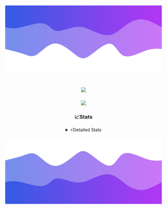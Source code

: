 ![Header](./header.png)
<div align="center">

<h1 align="center">
  <a href="https://git.io/typing-svg">
    <img src="https://readme-typing-svg.herokuapp.com/?lines=Hello,+There!+%F0%9F%91%8B;This+is+chicho.;Owner+on+Ocean;&center=true&size=25">
  </a>
</h1>
  
<p align="center">
  <img src="https://lanyard.cnrad.dev/api/852683595378196480" />
</p>

### 📈Stats
<details>
    <summary> ⚡Detailed Stats</summary>
    <br/>

<!--START_SECTION:waka-->
![Code Time](http://img.shields.io/badge/Code%20Time-1%2C009%20hrs%2012%20mins-blue)

![Profile Views](http://img.shields.io/badge/Profile%20Views-0-blue)

**🐱 My GitHub Data** 

> 📦 188.1 kB Used in GitHub's Storage 
 > 
> 🏆 0 Contributions in the Year 2025
 > 
> 🚫 Not Opted to Hire
 > 
> 📜 15 Public Repositories 
 > 
> 🔑 13 Private Repositories 
 > 
**I'm a Night 🦉** 

```text
🌞 Morning                24 commits          █░░░░░░░░░░░░░░░░░░░░░░░░   04.58 % 
🌆 Daytime                72 commits          ███░░░░░░░░░░░░░░░░░░░░░░   13.74 % 
🌃 Evening                236 commits         ███████████░░░░░░░░░░░░░░   45.04 % 
🌙 Night                  192 commits         █████████░░░░░░░░░░░░░░░░   36.64 % 
```
📅 **I'm Most Productive on Friday** 

```text
Monday                   28 commits          █░░░░░░░░░░░░░░░░░░░░░░░░   05.34 % 
Tuesday                  115 commits         █████░░░░░░░░░░░░░░░░░░░░   21.95 % 
Wednesday                83 commits          ████░░░░░░░░░░░░░░░░░░░░░   15.84 % 
Thursday                 67 commits          ███░░░░░░░░░░░░░░░░░░░░░░   12.79 % 
Friday                   125 commits         ██████░░░░░░░░░░░░░░░░░░░   23.85 % 
Saturday                 59 commits          ███░░░░░░░░░░░░░░░░░░░░░░   11.26 % 
Sunday                   47 commits          ██░░░░░░░░░░░░░░░░░░░░░░░   08.97 % 
```


📊 **This Week I Spent My Time On** 

```text
🕑︎ Time Zone: America/Argentina/Buenos_Aires

💬 Programming Languages: 
TypeScript               38 hrs 55 mins      ███████████████████████░░   91.40 % 
Python                   1 hr 49 mins        █░░░░░░░░░░░░░░░░░░░░░░░░   04.27 % 
JSON                     47 mins             ░░░░░░░░░░░░░░░░░░░░░░░░░   01.86 % 
Other                    28 mins             ░░░░░░░░░░░░░░░░░░░░░░░░░   01.12 % 
JavaScript               19 mins             ░░░░░░░░░░░░░░░░░░░░░░░░░   00.76 % 

🔥 Editors: 
Cursor                   42 hrs 35 mins      █████████████████████████   100.00 % 

🐱‍💻 Projects: 
ocean-backend            38 hrs 21 mins      ███████████████████████░░   90.05 % 
backend-ocean            2 hrs 2 mins        █░░░░░░░░░░░░░░░░░░░░░░░░   04.78 % 
ocean 2                  1 hr 20 mins        █░░░░░░░░░░░░░░░░░░░░░░░░   03.14 % 
frontend-ocean           28 mins             ░░░░░░░░░░░░░░░░░░░░░░░░░   01.10 % 
Unknown Project          24 mins             ░░░░░░░░░░░░░░░░░░░░░░░░░   00.94 % 

💻 Operating System: 
Windows                  42 hrs 35 mins      █████████████████████████   100.00 % 
```

**I Mostly Code in JavaScript** 

```text
JavaScript               8 repos             ██████░░░░░░░░░░░░░░░░░░░   24.24 % 
HTML                     7 repos             █████░░░░░░░░░░░░░░░░░░░░   21.21 % 
TypeScript               4 repos             ███░░░░░░░░░░░░░░░░░░░░░░   12.12 % 
Astro                    2 repos             ██░░░░░░░░░░░░░░░░░░░░░░░   06.06 % 
SCSS                     1 repo              █░░░░░░░░░░░░░░░░░░░░░░░░   03.03 % 
```




 Last Updated on 24/01/2025 13:20:36 UTC
<!--END_SECTION:waka-->
</details>

![Footer](./footer.png)
